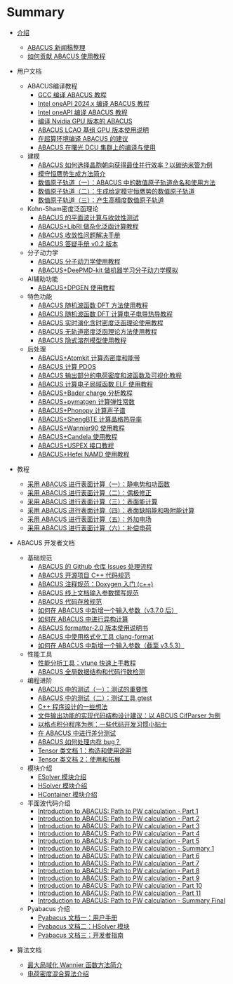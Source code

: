 # Summary

* [介绍](README.md)
    * [ABACUS 新闻稿整理](news.md)
    * [如何贡献 ABACUS 使用教程](contribute.md)

* 用户文档
    * ABACUS编译教程
        * [GCC 编译 ABACUS 教程](abacus-gcc.md)
        * [Intel oneAPI 2024.x 编译 ABACUS 教程](abacus-oneapi.md)
        * [Intel oneAPI 编译 ABACUS 教程](abacus-intel.md)
        * [编译 Nvidia GPU 版本的 ABACUS](abacus-gpu.md)
        * [ABACUS LCAO 基组 GPU 版本使用说明](abacus-gpu-lcao.md)
        * [在超算环境编译 ABACUS 的建议](abacus-hpc.md)
        * [ABACUS 在曙光 DCU 集群上的编译与使用](abacus-dcu.md)
    * 建模
        * [ABACUS 如何选择晶胞朝向获得最佳并行效率？以碳纳米管为例](abacus-eff.md)
        * [模守恒赝势生成方法简介](abacus-upf.md)
        * [数值原子轨道（一）：ABACUS 中的数值原子轨道命名和使用方法](abacus-nac1.md)
        * [数值原子轨道（二）：生成给定模守恒赝势的数值原子轨道](abacus-nac2.md)
        * [数值原子轨道（三）：产生高精度数值原子轨道](abacus-nac3.md)
    * Kohn-Sham密度泛函理论
        * [ABACUS 的平面波计算与收敛性测试](abacus-pw.md)
        * [ABACUS+LibRI 做杂化泛函计算教程](abacus-libri.md)
        * [ABACUS 收敛性问题解决手册](abacus-conv.md)
        * [ABACUS 答疑手册 v0.2 版本](abacus-question.md)
    * 分子动力学
        * [ABACUS 分子动力学使用教程](abacus-md.md)
        * [ABACUS+DeePMD-kit 做机器学习分子动力学模拟](abacus-dpmd.md)
    * AI辅助功能
        * [ABACUS+DPGEN 使用教程](abacus-dpgen.md)
    * 特色功能
        * [ABACUS 随机波函数 DFT 方法使用教程](abacus-sdft.md)
        * [ABACUS 随机波函数 DFT 计算电子电导热导教程](abacus-sdft_cond.md)
        * [ABACUS 实时演化含时密度泛函理论使用教程](abacus-tddft.md)
        * [ABACUS 无轨道密度泛函理论方法使用教程](abacus-ofdft.md)
        * [ABACUS 隐式溶剂模型使用教程](abacus-sol.md)
    * 后处理
        * [ABACUS+Atomkit 计算态密度和能带](abacus-dos.md)
        * [ABACUS 计算 PDOS](abacus-pdos.md)
        * [ABACUS 输出部分的电荷密度和波函数及可视化教程](abacus-chg.md)
        * [ABACUS 计算电子局域函数 ELF 使用教程](abacus-elf.md)
        * [ABACUS+Bader charge 分析教程](abacus-bader.md)
        * [ABACUS+pymatgen 计算弹性常数](abacus-elastic.md)
        * [ABACUS+Phonopy 计算声子谱](abacus-phonopy.md)
        * [ABACUS+ShengBTE 计算晶格热导率](abacus-shengbte.md)
        * [ABACUS+Wannier90 使用教程](abacus-wannier.md)
        * [ABACUS+Candela 使用教程](abacus-candela.md)
        * [ABACUS+USPEX 接口教程](abacus-uspex.md)
        * [ABACUS+Hefei NAMD 使用教程](abacus-namd.md)
* 教程
    * [采用 ABACUS 进行表面计算（一）：静电势和功函数](abacus-surface1.md)
    * [采用 ABACUS 进行表面计算（二）：偶极修正](abacus-surface2.md)
    * [采用 ABACUS 进行表面计算（三）：表面能计算](abacus-surface3.md)
    * [采用 ABACUS 进行表面计算（四）：表面缺陷能和吸附能计算](abacus-surface4.md)
    * [采用 ABACUS 进行表面计算（五）：外加电场](abacus-surface5.md)
    * [采用 ABACUS 进行表面计算（六）：补偿电荷](abacus-surface6.md)
* ABACUS 开发者文档
    * 基础规范
        * [ABACUS 的 Github 仓库 Issues 处理流程](develop-issue.md)
        * [ABACUS 开源项目 C++ 代码规范](develop-C++.md)
        * [ABACUS 注释规范：Doxygen 入门 (c++)](develop-dox.md)
        * [ABACUS 线上文档输入参数撰写规范](develop-input.md)
        * [ABACUS 代码存放规范](develop-rule.md)
        * [如何在 ABACUS 中新增一个输入参数（v3.7.0 后）](develop-addinp2.md)
        * [如何在 ABACUS 中进行异构计算](develop-hetero.md)
        * [ABACUS formatter-2.0 版本使用说明书](develop-formatter2.md)
        * [ABACUS 中使用格式化工具 clang-format](develop-format.md)
        * [如何在 ABACUS 中新增一个输入参数（截至 v3.5.3）](develop-addinp.md)
    * 性能工具
        * [性能分析工具：vtune 快速上手教程](develop-vtune.md)
        * [ABACUS 全局数据结构和代码行数检测](develop-linedete.md)
    * 编程进阶
        * [ABACUS 中的测试（一）：测试的重要性](develop-test1.md)
        * [ABACUS 中的测试（二）：测试工具 gtest](develop-test2.md)
        * [C++ 程序设计的一些想法](develop-design.md)
        * [文件输出功能的实现代码结构设计建议：以 ABCUS CifParser 为例](develop-cifparser.md)
        * [以格点积分程序为例：一些代码开发习惯小贴士](develop-grid.md)
        * [在 ABACUS 中进行差分测试](algorithm-delta.md)
        * [ABACUS 如何处理内存 bug？](develop-memory.md)
        * [Tensor 类文档 1：构造和使用说明](develop-tensor1.md)
        * [Tensor 类文档 2：使用和拓展](develop-tensor2.md)
    * 模块介绍
        * [ESolver 模块介绍](develop-ESolver.md)
        * [HSolver 模块介绍](develop-HSolver.md)
        * [HContainer 模块介绍](develop-HContainer.md)
    * 平面波代码介绍
        * [Introduction to ABACUS: Path to PW calculation - Part 1](develop-path1.md)
        * [Introduction to ABACUS: Path to PW calculation - Part 2](develop-path2.md)
        * [Introduction to ABACUS: Path to PW calculation - Part 3](develop-path3.md)
        * [Introduction to ABACUS: Path to PW calculation - Part 4](develop-path4.md)
        * [Introduction to ABACUS: Path to PW calculation - Part 5](develop-path5.md)
        * [Introduction to ABACUS: Path to PW calculation - Summary 1](develop-sm1.md)
        * [Introduction to ABACUS: Path to PW calculation - Part 6](develop-path6.md)
        * [Introduction to ABACUS: Path to PW calculation - Part 7](develop-path7.md)
        * [Introduction to ABACUS: Path to PW calculation - Part 8](develop-path8.md)
        * [Introduction to ABACUS: Path to PW calculation - Part 9](develop-path9.md)
        * [Introduction to ABACUS: Path to PW calculation - Part 10](develop-path10.md)
        * [Introduction to ABACUS: Path to PW calculation - Part 11](develop-path11.md)
        * [Introduction to ABACUS: Path to PW calculation - Summary Final](develop-sm2.md)
    * Pyabacus 介绍
        * [Pyabacus 文档一：用户手册](develop-pyabacus1.md)
        * [Pyabacus 文档二：HSolver 模块](develop-pyabacus2.md)
        * [Pyabacus 文档三：开发者指南](develop-pyabacus3.md)
* 算法文档
    * [最大局域化 Wannier 函数方法简介](algorithm-wannier.md)
    * [电荷密度混合算法介绍](algorithm-mix.md)
